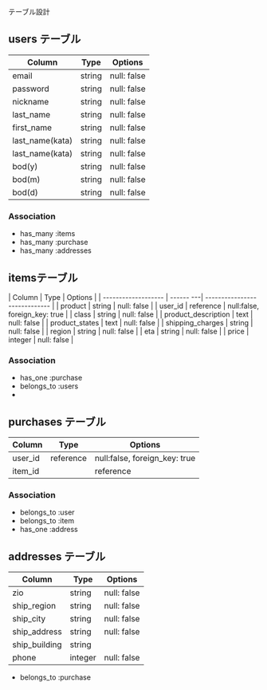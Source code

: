 テーブル設計

## users テーブル

| Column          | Type    | Options     |
| --------------- | --------| ----------- |
| email           | string  | null: false |
| password        | string  | null: false |
| nickname        | string  | null: false |
| last_name       | string  | null: false |
| first_name      | string  | null: false |
| last_name(kata) | string  | null: false |
| last_name(kata) | string  | null: false |
| bod(y)          | string  | null: false |
| bod(m)          | string  | null: false |
| bod(d)          | string  | null: false |

### Association

- has_many :items
- has_many :purchase
- has_many :addresses

## itemsテーブル
| Column              | Type      | Options                       |
| ------------------- | ------ ---| ----------------------------- |
| product             | string    | null: false                   |
| user_id             | reference | null:false, foreign_key: true |
| class               | string    | null: false                   |
| product_description | text      | null: false                   |
| product_states      | text      | null: false                   |
| shipping_charges    | string    | null: false                   |
| region              | string    | null: false                   |
| eta                 | string    | null: false                   |
| price               | integer   | null: false                   |

### Association

- has_one :purchase
- belongs_to :users
- 

## purchases テーブル

| Column  | Type     | Options                       |
| --------| -------- | ----------------------------- |
| user_id | reference| null:false, foreign_key: true |
| item_id|| reference| null:false, foreign_key: true |


### Association

- belongs_to :user
- belongs_to :item
- has_one :address

## addresses テーブル

| Column        | Type    | Options     |
| --------      | ------  | ----------- |
| zio           | string  | null: false |
| ship_region   | string  | null: false |
| ship_city     | string  | null: false |
| ship_address  | string  | null: false |
| ship_building | string  |             |
| phone         | integer | null: false |

- belongs_to :purchase